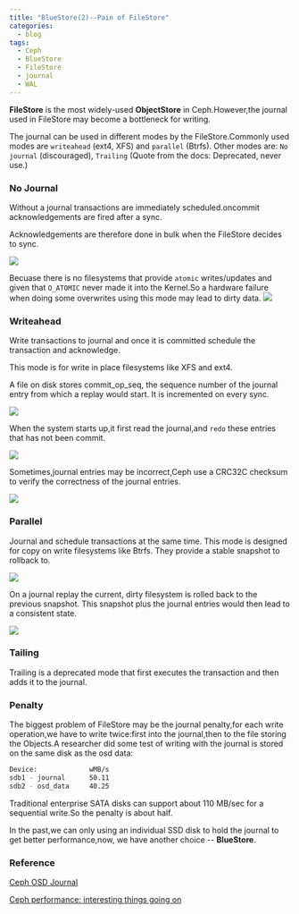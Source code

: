 ```yaml
---
title: "BlueStore(2)--Pain of FileStore"
categories:
  - blog
tags:
  - Ceph
  - BlueStore
  - FileStore
  - journal
  - WAL
---
```


**FileStore** is the most widely-used **ObjectStore** in Ceph.However,the journal used in FileStore may become a bottleneck for writing.

The journal can be used in different modes by the FileStore.Commonly used modes are `writeahead` (ext4, XFS) and `parallel` (Btrfs).
Other modes are: `No journal` (discouraged), `Trailing` (Quote from the docs: Deprecated, never use.)

### No Journal

Without a journal transactions are immediately scheduled.oncommit acknowledgements are fired after a sync.

Acknowledgements are therefore done in bulk when the FileStore decides to sync.

![](http://irq0.org/articles/ceph/_img/ceph_journal_no.png)

Becuase there is no filesystems that provide `atomic` writes/updates and given that `O_ATOMIC` never made it into the Kernel.So a hardware failure when doing some overwrites using this mode may lead to dirty data.
![](http://cooljiansir.oss-cn-beijing.aliyuncs.com/bwlab/no%20journal.png)

### Writeahead

Write transactions to journal and once it is committed schedule the transaction and acknowledge.

This mode is for write in place filesystems like XFS and ext4.

A file on disk stores commit_op_seq, the sequence number of the journal entry from which a replay would start. It is incremented on every sync.

![](http://cooljiansir.oss-cn-beijing.aliyuncs.com/bwlab/WAL.png)

When the system starts up,it first read the journal,and `redo` these entries that has not been commit.

![](http://cooljiansir.oss-cn-beijing.aliyuncs.com/bwlab/WAL2.png)

Sometimes,journal entries may be incorrect,Ceph use a CRC32C checksum to verify the correctness of the journal entries.


![](http://cooljiansir.oss-cn-beijing.aliyuncs.com/bwlab/WAL4.png)

### Parallel
Journal and schedule transactions at the same time. This mode is designed for copy on write filesystems like Btrfs. They provide a stable snapshot to rollback to.


![](http://cooljiansir.oss-cn-beijing.aliyuncs.com/bwlab/WAL5.png)

On a journal replay the current, dirty filesystem is rolled back to the previous snapshot. This snapshot plus the journal entries would then lead to a consistent state.

![](http://cooljiansir.oss-cn-beijing.aliyuncs.com/bwlab/parallel%20remount.png)

### Tailing

Trailing is a deprecated mode that first executes the transaction and then adds it to the journal.

### Penalty
The biggest problem of FileStore may be the journal penalty,for each write operation,we have to write twice:first into the journal,then to the file storing the Objects.A researcher did some test of writing with the journal is stored on the same disk as the osd data:

```bash
Device:             wMB/s
sdb1 - journal      50.11
sdb2 - osd_data     40.25
```
Traditional enterprise SATA disks can support about 110 MB/sec for a sequential write.So the penalty is about half.

In the past,we can only using an individual SSD disk to hold the journal to get better performance,now, we have another choice -- **BlueStore**.

### Reference

[Ceph OSD Journal](http://irq0.org/articles/ceph/journal)

[Ceph performance: interesting things going on](http://www.sebastien-han.fr/blog/2013/12/02/ceph-performance-interesting-things-going-on/)

